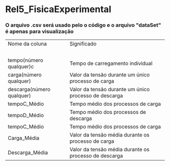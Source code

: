 # Rel5_FisicaExperimental

<h3>O arquivo .csv será usado pelo o código e o arquivo "dataSet" é apenas para visualização</h3>
<table>

<tr>
  <td>Nome da coluna</td>
  <td>Significado</td>
</tr>
 <td><br></td>
  <td><br></td>
<tr>
</tr>
  <tr>
  <td>tempo(número qualquer)c</td>
  <td>Tempo de carregamento individual</td>
</tr>
  <tr>
  <td>carga(número qualquer)</td>
  <td>Valor da tensão durante um único processo de carga</td>
</tr>
  <tr>
  <td>descarga(número qualquer)</td>
  <td>Valor da tensão durante um único processo de descarga</td>
</tr>
  <tr>
  <td>tempoC_Médio</td>
  <td>Tempo médio dos processos de carga</td>
</tr>
   <tr>
  <td>tempoD_Médio</td>
  <td>Tempo médio dos processos de descarga</td>
</tr>
   <tr>
  <td>tempoC_Médio</td>
  <td>Tempo médio dos processos de carga</td>
</tr>
  <tr>
  <td>Carga_Média</td>
  <td>Valor da tensão média durante os processo de carga</td>
</tr>
  <tr>
  <td>Descarga_Média</td>
  <td>Valor da tensão média durante os processo de descarga</td>
</tr>
</table>
